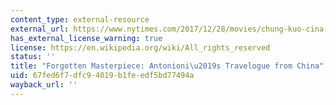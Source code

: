 ```yaml
---
content_type: external-resource
external_url: https://www.nytimes.com/2017/12/28/movies/chung-kuo-cina-antonioni-moma-forgotten-masterpiece-a-china-travelogue.html
has_external_license_warning: true
license: https://en.wikipedia.org/wiki/All_rights_reserved
status: ''
title: "Forgotten Masterpiece: Antonioni\u2019s Travelogue from China"
uid: 67fed6f7-dfc9-4019-b1fe-edf5bd77494a
wayback_url: ''
---
```

